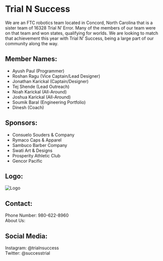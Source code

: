 # Trial N Success

We are an FTC robotics team located in Concord, North Carolina that is a sister team of 16328 Trial N’ Error. Many of the members of our team were on that team and won states, qualifying for worlds. We are looking to match that achievement this year with Trial N’ Success, being a large part of our community along the way.

## Member Names:
 - Ayush Paul (Programmer)
 - Roshan Ragu (Vice Captain/Lead Designer)
 - Jonathan Karickal (Captain/Designer)
 - Tej Shende (Lead Outreach)
 - Noah Karickal (All-Around)
 - Joshua Karickal (All-Around)
 - Soumik Baral (Engineering Portfolio)
 - Dinesh (Coach)


## Sponsors:
 - Consuelo Souders & Company
 - Rymaco Caps & Apparel
 - Sambuco Barber Company
 - Swati Art & Designs
 - Prosperity Athletic Club
 - Gencor Pacific

## Logo:
  ![Logo](https://i.ibb.co/K9G8Lv0/Trial-N-Success-Logo.png)


## Contact:
Phone Number: 980-622-8960  
About Us:  

## Social Media: 
Instagram: @trialnsuccess  
Twitter: @successtrial  

